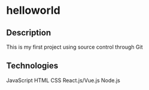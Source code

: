 # helloworld
## Description 
This is my first project using source control through Git

## Technologies 
JavaScript
HTML
CSS
React.js/Vue.js
Node.js
